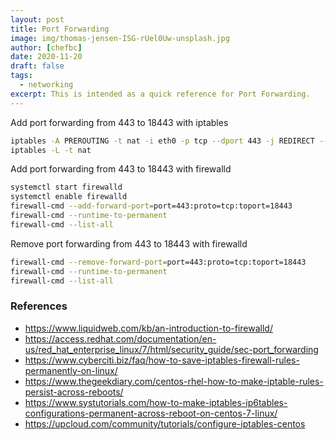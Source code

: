 ```yaml
---
layout: post
title: Port Forwarding
image: img/thomas-jensen-ISG-rUel0Uw-unsplash.jpg
author: [chefbc]
date: 2020-11-20
draft: false
tags:
  - networking
excerpt: This is intended as a quick reference for Port Forwarding.
---
```


Add port forwarding from 443 to 18443 with  iptables
```bash
iptables -A PREROUTING -t nat -i eth0 -p tcp --dport 443 -j REDIRECT --to-port 18443
iptables -L -t nat
```


Add port forwarding from 443 to 18443 with firewalld
```bash
systemctl start firewalld
systemctl enable firewalld
firewall-cmd --add-forward-port=port=443:proto=tcp:toport=18443
firewall-cmd --runtime-to-permanent
firewall-cmd --list-all
```

Remove port forwarding from 443 to 18443 with firewalld
```bash
firewall-cmd --remove-forward-port=port=443:proto=tcp:toport=18443
firewall-cmd --runtime-to-permanent
firewall-cmd --list-all
```

### References
- https://www.liquidweb.com/kb/an-introduction-to-firewalld/
- https://access.redhat.com/documentation/en-us/red_hat_enterprise_linux/7/html/security_guide/sec-port_forwarding
- https://www.cyberciti.biz/faq/how-to-save-iptables-firewall-rules-permanently-on-linux/
- https://www.thegeekdiary.com/centos-rhel-how-to-make-iptable-rules-persist-across-reboots/
- https://www.systutorials.com/how-to-make-iptables-ip6tables-configurations-permanent-across-reboot-on-centos-7-linux/
- https://upcloud.com/community/tutorials/configure-iptables-centos
